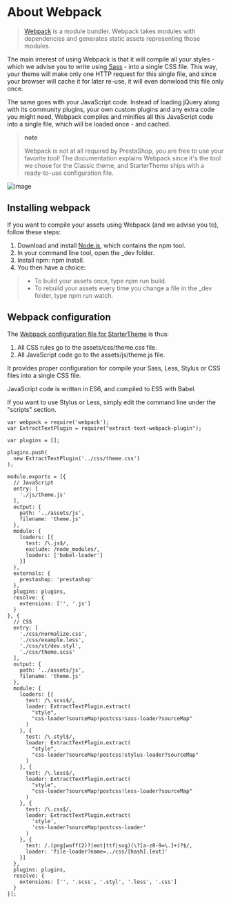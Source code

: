About Webpack
=============

> [Webpack](https://webpack.github.io/) is a module bundler. Webpack
> takes modules with dependencies and generates static assets
> representing those modules.

The main interest of using Webpack is that it will compile all your
styles - which we advise you to write using
[Sass](http://sass-lang.com/) - into a single CSS file. This way, your
theme will make only one HTTP request for this single file, and since
your browser will cache it for later re-use, it will even donwload this
file only once.

The same goes with your JavaScript code. Instead of loading jQuery along
with its community plugins, your own custom plugins and any extra code
you might need, Webpack compiles and minifies all this JavaScript code
into a single file, which will be loaded once - and cached.

> **note**
>
> Webpack is not at all required by PrestaShop, you are free to use your
> favorite tool! The documentation explains Webpack since it's the tool
> we chose for the Classic theme, and StarterTheme ships with a
> ready-to-use configuration file.

![image](img/webpack.png)

Installing webpack
------------------

If you want to compile your assets using Webpack (and we advise you to),
follow these steps:

1.  Download and install [Node.js](https://nodejs.org/), which contains
    the npm tool.
2.  In your command line tool, open the \_dev folder.
3.  Install npm: npm install.
4.  You then have a choice:

> -   To build your assets once, type npm run build.
> -   To rebuild your assets every time you change a file in the \_dev
>     folder, type npm run watch.

Webpack configuration
---------------------

The [Webpack configuration file for
StarterTheme](https://github.com/PrestaShop/StarterTheme/blob/develop/_dev/webpack.config.js)
is thus:

1.  All CSS rules go to the assets/css/theme.css file.
2.  All JavaScript code go to the assets/js/theme.js file.

It provides proper configuration for compile your Sass, Less, Stylus or
CSS files into a single CSS file.

JavaScript code is written in ES6, and compiled to ES5 with Babel.

If you want to use Stylus or Less, simply edit the command line under
the "scripts" section.

``` {.sourceCode .javascript}
var webpack = require('webpack');
var ExtractTextPlugin = require("extract-text-webpack-plugin");

var plugins = [];

plugins.push(
  new ExtractTextPlugin('../css/theme.css')
);

module.exports = [{
  // JavaScript
  entry: [
    './js/theme.js'
  ],
  output: {
    path: '../assets/js',
    filename: 'theme.js'
  },
  module: {
    loaders: [{
      test: /\.js$/,
      exclude: /node_modules/,
      loaders: ['babel-loader']
    }]
  },
  externals: {
    prestashop: 'prestashop'
  },
  plugins: plugins,
  resolve: {
    extensions: ['', '.js']
  }
}, {
  // CSS
  entry: [
    './css/normalize.css',
    './css/example.less',
    './css/st/dev.styl',
    './css/theme.scss'
  ],
  output: {
    path: '../assets/js',
    filename: 'theme.js'
  },
  module: {
    loaders: [{
      test: /\.scss$/,
      loader: ExtractTextPlugin.extract(
        "style",
        "css-loader?sourceMap!postcss!sass-loader?sourceMap"
      )
    }, {
      test: /\.styl$/,
      loader: ExtractTextPlugin.extract(
        "style",
        "css-loader?sourceMap!postcss!stylus-loader?sourceMap"
      )
    }, {
      test: /\.less$/,
      loader: ExtractTextPlugin.extract(
        "style",
        "css-loader?sourceMap!postcss!less-loader?sourceMap"
      )
    }, {
      test: /\.css$/,
      loader: ExtractTextPlugin.extract(
        'style',
        'css-loader?sourceMap!postcss-loader'
      )
    }, {
      test: /.(png|woff(2)?|eot|ttf|svg)(\?[a-z0-9=\.]+)?$/,
      loader: 'file-loader?name=../css/[hash].[ext]'
    }]
  },
  plugins: plugins,
  resolve: {
    extensions: ['', '.scss', '.styl', '.less', '.css']
  }
}];
```
